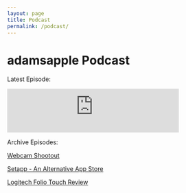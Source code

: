 ```yaml
---
layout: page
title: Podcast
permalink: /podcast/
---
```


# adamsapple Podcast

Latest Episode: 

<iframe src="https://podcasters.spotify.com/pod/show/adamballif/embed" height="102px" width="400px" frameborder="0" scrolling="no"></iframe>



Archive Episodes: 

[Webcam Shootout](https://podcasters.spotify.com/pod/show/adamballif/episodes/Webcam-Shootout-e2db5is)

[Setapp - An Alternative App Store](https://podcasters.spotify.com/pod/show/adamballif/episodes/Setapp---An-Alternative-App-Store-e2db5h4)


[Logitech Folio Touch Review](https://podcasters.spotify.com/pod/show/adamballif/episodes/Logitech-Folio-Touch-Review-e2db586)